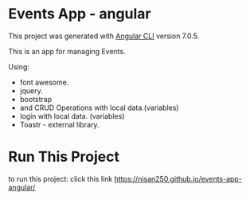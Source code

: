 # Events App - angular

This project was generated with [Angular CLI](https://github.com/angular/angular-cli) version 7.0.5.

This is an app for managing Events.

Using:<br>
* font awesome.<br>
* jquery.<br>
* bootstrap<br>
* and CRUD Operations with local data.(variables)<br>
* login with local data. (variables)<br>
* Toastr - external library.

# Run This Project
to run this project:
click this link https://nisan250.github.io/events-app-angular/
